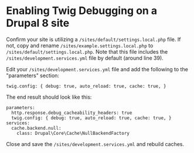 Enabling Twig Debugging on a Drupal 8 site
==========================================

Confirm your site is utilizing a `/sites/default/settings.local.php` file. If not, copy and rename 
`/sites/example.settings.local.php` to `/sites/default/settings.local.php`. Note that this file includes 
the `/sites/development.services.yml` file by default (around line 39). 

Edit your `/sites/development.services.yml` file and add the following to the "parameters" section:

`twig.config: { debug: true, auto_reload: true, cache: true, }`

The end result should look like this:

```
parameters:
  http.response.debug_cacheability_headers: true
  twig.config: { debug: true, auto_reload: true, cache: true, }
services:
  cache.backend.null:
    class: Drupal\Core\Cache\NullBackendFactory
```

Close and save the `/sites/development.services.yml` and rebuild caches.
